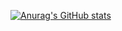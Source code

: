[![Anurag's GitHub stats](https://github-readme-stats.vercel.app/api?username=R4P0N1KT)](https://github.com/anuraghazra/github-readme-stats)
